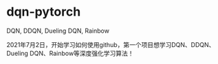 # dqn-pytorch
DQN, DDQN, Dueling DQN, Rainbow

2021年7月2日，开始学习如何使用github，第一个项目想学习DQN、DDQN、Dueling DQN、Rainbow等深度强化学习算法！
